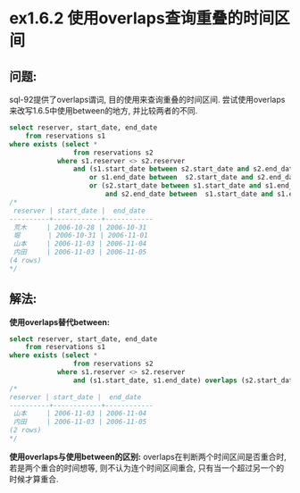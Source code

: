# ex1.6.2 使用overlaps查询重叠的时间区间

## 问题:
sql-92提供了overlaps谓词, 目的使用来查询重叠的时间区间.
尝试使用overlaps来改写1.6.5中使用between的地方, 并比较两者的不同.
```sql
select reserver, start_date, end_date
    from reservations s1
where exists (select *
                from reservations s2
            where s1.reserver <> s2.reserver 
                and (s1.start_date between s2.start_date and s2.end_date
                    or s1.end_date between  s2.start_date and s2.end_date
                    or (s2.start_date between s1.start_date and s1.end_date
                        and s2.end_date between  s1.start_date and s1.end_date)));
/*
 reserver | start_date |  end_date
----------+------------+------------
 荒木     | 2006-10-28 | 2006-10-31
 堀       | 2006-10-31 | 2006-11-01
 山本     | 2006-11-03 | 2006-11-04
 内田     | 2006-11-03 | 2006-11-05
(4 rows)
*/
```

## 解法:

**使用overlaps替代between:**
```sql
select reserver, start_date, end_date
    from reservations s1
where exists (select *
                from reservations s2
            where s1.reserver <> s2.reserver 
                and (s1.start_date, s1.end_date) overlaps (s2.start_date, s2.end_date));
/*
reserver | start_date |  end_date
----------+------------+------------
 山本     | 2006-11-03 | 2006-11-04
 内田     | 2006-11-03 | 2006-11-05
(2 rows)
*/
```

**使用overlaps与使用between的区别:**
overlaps在判断两个时间区间是否重合时, 若是两个重合的时间想等, 则不认为连个时间区间重合,
只有当一个超过另一个的时候才算重合.


